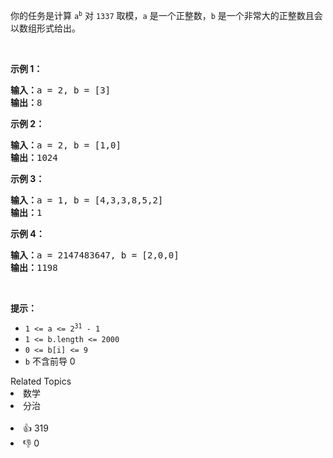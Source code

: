 <p>你的任务是计算&nbsp;<code>a<sup>b</sup></code>&nbsp;对&nbsp;<code>1337</code> 取模，<code>a</code> 是一个正整数，<code>b</code> 是一个非常大的正整数且会以数组形式给出。</p>

<p>&nbsp;</p>

<p><strong>示例 1：</strong></p>

<pre>
<strong>输入：</strong>a = 2, b = [3]
<strong>输出：</strong>8
</pre>

<p><strong>示例 2：</strong></p>

<pre>
<strong>输入：</strong>a = 2, b = [1,0]
<strong>输出：</strong>1024
</pre>

<p><strong>示例 3：</strong></p>

<pre>
<strong>输入：</strong>a = 1, b = [4,3,3,8,5,2]
<strong>输出：</strong>1
</pre>

<p><strong>示例 4：</strong></p>

<pre>
<strong>输入：</strong>a = 2147483647, b = [2,0,0]
<strong>输出：</strong>1198
</pre>

<p>&nbsp;</p>

<p><strong>提示：</strong></p>

<ul> 
 <li><code>1 &lt;= a &lt;= 2<sup>31</sup> - 1</code></li> 
 <li><code>1 &lt;= b.length &lt;= 2000</code></li> 
 <li><code>0 &lt;= b[i] &lt;= 9</code></li> 
 <li><code>b</code> 不含前导 0</li> 
</ul>

<div><div>Related Topics</div><div><li>数学</li><li>分治</li></div></div><br><div><li>👍 319</li><li>👎 0</li></div>